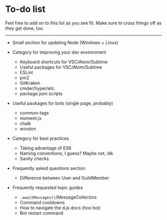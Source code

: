 # To-do list

Feel free to add on to this list as you see fit. Make sure to cross things off as they get done, too.

---

* Small section for updating Node (Windows + Linux)

* Category for improving your dev environment
	* Keyboard shortcuts for VSC/Atom/Sublime
	* Useful packages for VSC/Atom/Sublime
	* ESLint
	* pm2
	* GitKraken
	* cmder/hyper/etc.
	* package.json scripts

* Useful packages for bots (single page, probably)
	* common-tags
	* moment.js
	* chalk
	* winston

* Category for best practices
	* Taking advantage of ES6
	* Naming conventions, I guess? Maybe not, idk
	* Sanity checks

* Frequently asked questions section
	* Difference between User and GuildMember

* Frequently requested topic guides
	* `.awaitMessages()`/MessageCollectors
	* Command cooldowns
	* How to navigate the d.js docs (hoo boi)
	* Bot restart command
